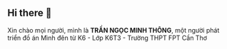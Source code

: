 ## Hi there 👋
Xin chào mọi người, mình là **TRẦN NGỌC MINH THÔNG**, một người phát triển đồ án
Mình đên từ K6 - Lớp K6T3 - Trường THPT FPT Cần Thơ
<!--
**ThongTNMFCT/thongtnmfct** is a ✨ _special_ ✨ repository because its `README.md` (this file) appears on your GitHub profile.

Here are some ideas to get you started:

- 🔭 I’m currently working on ...
- 🌱 I’m currently learning ...
- 👯 I’m looking to collaborate on ...
- 🤔 I’m looking for help with ...
- 💬 Ask me about ...
- 📫 How to reach me: ...
- 😄 Pronouns: ...
- ⚡ Fun fact: ...
-->
